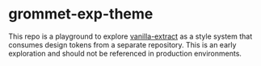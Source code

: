 # grommet-exp-theme

This repo is a playground to explore [vanilla-extract](https://vanilla-extract.style/) as a style system that consumes design tokens from a separate repository. This is an early exploration and should not be referenced in production environments.
